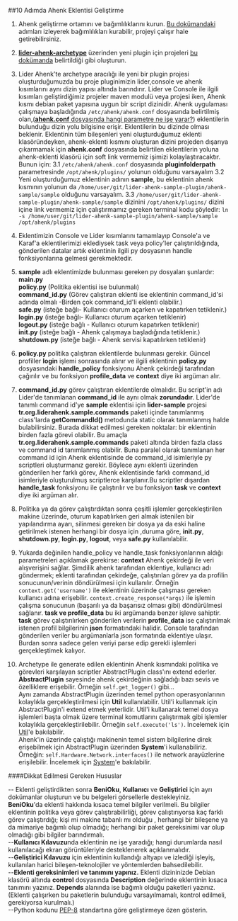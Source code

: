 ##10 Adımda Ahenk Eklentisi Geliştirme

1. Ahenk geliştirme ortamını ve bağımlılıklarını kurun. [Bu dokümandaki](http://docs.liderahenk.org/lider-ahenk-docs/developers/ahenk/ahenk_gelistirme_ortami_kurulumu/) adımları izleyerek bağımlılıkları kurabilir, projeyi çalışır hale getirebilirsiniz.
2. [**lider-ahenk-archetype**](https://github.com/Pardus-Kurumsal/lider-ahenk-archetype) üzerinden yeni plugin için projeleri [bu dokümanda](https://github.com/Pardus-Kurumsal/lider-ahenk-archetype) belirtildiği gibi oluşturun.
3. Lider Ahenk'te archetype aracılığı ile yeni bir plugin projesi oluşturduğumuzda bu proje pluginimizin lider,console ve ahenk kısımlarını aynı dizin yapısı altında barındırır. Lider ve Console ile ilgili kısımları geliştirdiğimiz projeler maven modulü veya projesi iken, Ahenk kısmı debian paket yapısına uygun bir script dizinidir. Ahenk uygulaması çalışmaya başladığında `/etc/ahenk/ahenk.conf` dosyasında belirtilmiş olan,([**ahenk.conf** dosyasında hangi parametre ne işe yarar?](http://docs.liderahenk.org/lider-ahenk-docs/developers/ahenk/sss/)) eklentilerin bulunduğu dizin yolu bilgisine erişir. Eklentilerin bu dizinde olması beklenir. Eklentinin tüm bileşenleri yeni oluşturduğumuz eklenti klasöründeyken, ahenk-eklenti kısmını oluşturan dizini projeden dışarıya çıkarmamak için **ahenk.conf** dosyasında belirtilen eklentilerin yoluna ahenk-eklenti klasörü için soft link vermemiz işimizi kolaylaştıracaktır. Bunun için:
3.1 `/etc/ahenk/ahenk.conf` dosyasında **pluginfolderpath** parametresinde `/opt/ahenk/plugins/` yolunun olduğunu varsayalım
3.2  Yeni oluşturduğumuz eklentinin adının **sample**, bu eklentinin ahenk kısmının yolunun da `/home/user/git/lider-ahenk-sample-plugin/ahenk-sample/sample` olduğunu varsayalım.
3.3 `/home/user/git/lider-ahenk-sample-plugin/ahenk-sample/sample` dizinini `/opt/ahenk/plugins/` dizini içine link vermemiz için çalıştırmamız gereken terminal kodu şöyledir:
`ln -s /home/user/git/lider-ahenk-sample-plugin/ahenk-sample/sample /opt/ahenk/plugins`

4. Eklentimizin Console ve Lider kısımlarını tamamlayıp Console'a ve Karaf'a eklentilerimizi eklediysek task veya policy'ler çalıştırıldığında, gönderilen datalar artık eklentinin ilgili py dosyasının handle fonksiyonlarına gelmesi gerekmektedir.

5. **sample** adlı eklentimizde bulunması gereken py dosyaları şunlardır:</br> **main.py** </br> **policy.py** (Politika eklentisi ise bulunmalı)</br> **command_id.py** (Görev çalıştıran eklenti ise eklentinin command_id'si adında olmalı -Birden çok command_id'li eklenti olabilir.) </br> **safe.py** (isteğe bağlı- Kullanıcı oturum açarken ve kapatırken tetiklenir.)  </br> **login.py** (isteğe bağlı- Kullanıcı oturum açarken tetiklenir) </br> **logout.py** (isteğe bağlı - Kullanıcı oturum kapatırken tetiklenir) </br>  **init.py**  (isteğe bağlı - Ahenk çalışmaya başladığında tetiklenir.)</br> **shutdown.py** (isteğe bağlı - Ahenk servisi kapatılırken tetiklenir)

6. **policy.py** politika çalıştıran eklentilerde bulunması gerekir. Güncel profiller **login** işlemi sonrasında alınır ve ilgili eklentinin **policy.py** dosyasındaki **handle_policy** fonksiyonu Ahenk çekirdeği tarafından çağırılır ve bu fonksiyon **profile_data** ve **context** diye iki argüman alır.

7. **command_id.py** görev çalıştıran eklentilerde olmalıdır. Bu script'in adı Lider'de tanımlanan **command_id** ile aynı olmak **zorundadır**. Lider'de tanımlı command id'ye  **sample** eklentisi için **lider-sample** projesi **tr.org.liderahenk.sample.commands** paketi içinde tanımlanmış class'larda **getCommandId()** metodunda static olarak tanımlanmış halde bulabilirsiniz. Burada dikkat edilmesi gereken noktalar: bir eklentinin birden fazla görevi olabilir. Bu amaçla **tr.org.liderahenk.sample.commands** paketi altında birden fazla class ve command id tanımlanmış olabilir. Buna paralel olarak tanımlanan her command id için  Ahenk eklentisinde de command_id isimleriyle py scriptleri oluşturmanız gerekir. Böylece aynı eklenti üzerinden gönderilen her farklı görev, Ahenk eklentisinde farklı command_id isimleriyle oluşturulmuş scriptlerce karşılanır.Bu scriptler dışardan **handle_task** fonksiyonu ile çalıştırılır ve bu fonksiyon **task** ve **context** diye iki argüman alır.

8. Politika ya da görev çalıştırdıktan sonra çeşitli işlemler gerçekleştirilen makine üzerinde, oturum kapatılırken geri almak istenilen bir yapılandırma ayarı, silinmesi gereken bir dosya ya da eski haline getirilmek istenen herhangi bir dosya için ,duruma göre, **init.py**, **shutdown.py**, **login.py**, **logout**, veya **safe.py** kullanılabilir.

9. Yukarda değinilen handle_policy ve handle_task fonksiyonlarının aldığı parametreleri açıklamak gerekirse: **context** Ahenk çekirdeği ile veri alışverişini sağlar. Şimdilik ahenk tarafından eklentiye, kullanıcı adı göndermek; eklenti tarafından çekirdeğe, çalıştırılan görev ya da profilin sonucunun/verinin döndürülmesi için kullanılır. Örneğin `context.get('username')` ile eklentinin üzerinde çalışması gereken kullanıcı adına erişebilir. `context.create_response(*args)` ile işlemin çalışma sonucunun (başarılı ya da başarısız olması gibi) döndürülmesi sağlanır.
**task ve profile_data** bu iki argümanda benzer işleve sahiptir. **task** görev çalıştırılırken gönderilen verilerin **profile_data** ise çalıştırılmak istenen profil bilgilerinin **json** formatındaki halidir. Console tarafından gönderilen veriler bu argümanlarla json formatında eklentiye ulaşır. Burdan sonra sadece gelen veriyi parse edip gerekli işlemleri gerçekleştimek kalıyor.

10. Archetype ile generate edilen eklentinin Ahenk kısmındaki politika ve görevleri karşılayan scriptler AbstractPlugin class'ını extend ederler. </br>**AbstractPlugin** sayesinde ahenk çekirdeğinin sağladığı bazı sevis ve özelliklere erişebilir. Örneğin `self.get_logger()` gibi... </br>Aynı zamanda AbstractPlugin üzerinden temel python operasyonlarının kolaylıkla gerçekleştirilmesi için **Util** kullanılabilir. Util'i kullanmak için AbstractPlugin'i extend etmek yeterlidir. Util'i kullanarak temel dosya işlemleri başta olmak üzere terminal komutlarını çalıştırmak gibi işlemler kolaylıkla gerçekleştirilebilir. Örneğin  `self.execute('ls')`. İncelemek için [Util](https://github.com/Pardus-Kurumsal/ahenk/blob/master/opt/ahenk/base/util/util.py)'e bakılabilir.</br> Ahenk'in üzerinde çalıştığı makinenin temel sistem bilgilerine direk erişebilmek için AbstractPlugin üzerinden **System**'i kullanabiliriz. Örneğin: `self.Hardware.Network.interfaces()` ile network arayüzlerine erişilebilir. İncelemek için [System](https://github.com/Pardus-Kurumsal/ahenk/blob/master/opt/ahenk/base/system/system.py)'e bakılabilir.

####Dikkat Edilmesi Gereken Hususlar

-- Eklenti geliştirdikten sonra **BeniOku**, **Kullanıcı** ve **Geliştirici** için ayrı dokümanlar oluşturun ve bu belgeleri görsellerle destekleyiniz. </br>**BeniOku**'da eklenti hakkında kısaca temel bilgiler verilmeli. Bu bilgiler eklentinin politika veya görev çalıştırabilirliği, görev çalıştırıyorsa kaç farklı görev çalıştırdığı; kişi mi makine tabanlı mı olduğu , herhangi bir bileşene ya da mimariye bağımlı olup olmadığı; herhangi bir paket gereksinimi var olup olmadığı gibi bilgiler barındırmalı.
</br>--**Kullanıcı Kılavuzu**nda eklentinin ne işe yaradığı; hangi durumlarda nasıl kullanılacağı ekran görüntüleriyle desteklenerek açıklanmalıdır.
</br>--**Geliştirici Kılavuzu** için eklentinin kullandığı altyapı ve izlediği işleyiş, kullanılan harici bileşen-teknolojiler ve yöntemlerden bahsedilebilir.
</br>--**Eklenti gereksinimleri ve tanımını yapınız.** Eklenti dizininizde Debian klasörü altında **control** dosyasında **Description** değerinde eklentinin kısaca tanımını yazınız. **Depends** alanında ise bağımlı olduğu paketleri yazınız. (Eklenti çalışırken bu paketlerin bulunduğu varsayılmamalı, kontrol edilmeli, gerekiyorsa kurulmalı.)
</br>--Python kodunu [PEP-8](https://www.python.org/dev/peps/pep-0008/) standartına göre geliştirmeye özen gösterin.
